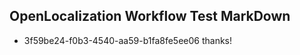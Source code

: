 ## OpenLocalization Workflow Test MarkDown
* 3f59be24-f0b3-4540-aa59-b1fa8fe5ee06 thanks!

<!--HONumber=Jan17_HO2-->


